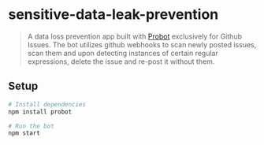 # sensitive-data-leak-prevention

> A data loss prevention app built with [Probot](https://github.com/probot/probot) exclusively for Github Issues.
> The bot utilizes github webhooks to scan newly posted issues, scan them and upon detecting instances of certain regular expressions, delete the issue and re-post it without them.

## Setup

```sh
# Install dependencies
npm install probot

# Run the bot
npm start
```


